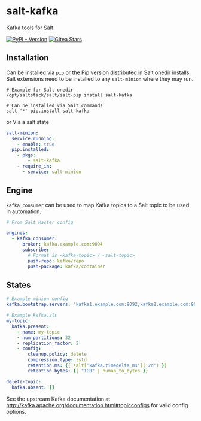 # salt-kafka

Kafka tools for Salt

[![PyPI - Version](https://img.shields.io/pypi/v/salt-kafka)](https://pypi.org/project/salt-kafka/)
[![Gitea Stars](https://img.shields.io/gitea/stars/kfdm/salt-kafka?gitea_url=https://codeberg.org)](https://codeberg.org/kfdm/salt-kafka)

## Installation

Can be installed via `pip` or the Pip version distributed in Salt onedir installs.
Salt extensions need to be installed to any `salt-minion` where they may run.

```shell
# Example for Salt onedir
/opt/saltstack/salt/salt-pip install salt-kafka

# Can be installed via Salt commands
salt '*' pip.install salt-kafka
```

or Via a salt state

```yaml
salt-minion:
  service.running:
    - enable: true
  pip.installed:
    - pkgs:
        - salt-kafka
    - require_in:
      - service: salt-minion
```

## Engine

`kafka_consumer` can be used to map Kafka topics to a Salt topic to be used in automation.

```yaml
# From Salt Master config

engines:
  - kafka_consumer:
      broker: kafka.example.com:9094
      subscribe:
        # Format is <kafka-topic> / <salt-topic>
        push-repo: kafka/repo
        push-package: kafka/container
```

## States

```yaml
# Example minion config
kafka.bootstrap.servers: "kafka1.example.com:9092,kafka2.example.com:9092"
```

```yaml
# Example kafka.sls
my-topic:
  kafka.present:
    - name: my-topic
    - num_partitions: 32
    - replication_factor: 2
    - config:
        cleanup.policy: delete
        compression.type: zstd
        retention.ms: {{ salt['kafka.timedelta_ms']('2d') }}
        retention.bytes: {{ "1GB" | human_to_bytes }}

delete-topic:
  kafka.absent: []
```

See the upstream Kafka documentation at <http://kafka.apache.org/documentation.html#topicconfigs> for valid config options.
